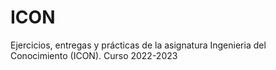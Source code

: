 # ICON
Ejercicios, entregas y prácticas de la asignatura Ingenieria del Conocimiento (ICON). Curso 2022-2023
